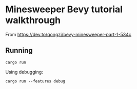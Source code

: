 # Minesweeper Bevy tutorial walkthrough

From https://dev.to/qongzi/bevy-minesweeper-part-1-534c


## Running

```
cargo run
```

Using debugging:
```
cargo run --features debug
```
